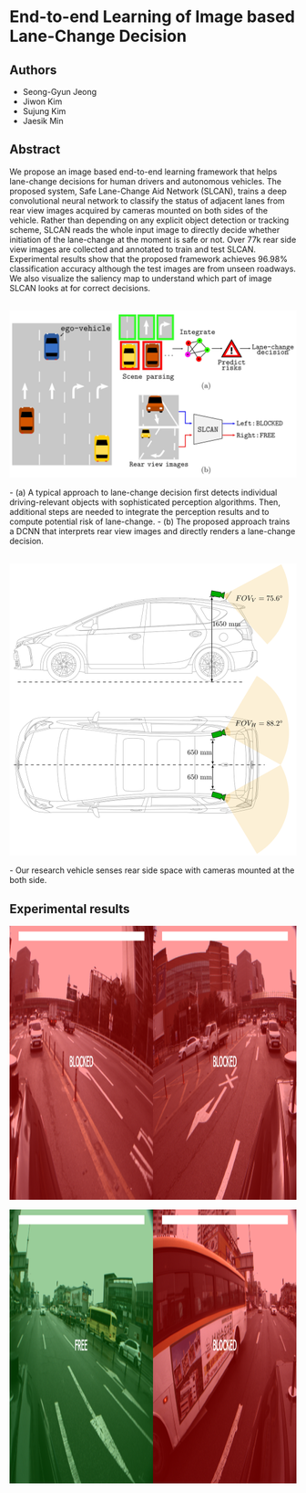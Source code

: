 # End-to-end Learning of Image based Lane-Change Decision

## Authors
  - Seong-Gyun Jeong
  - Jiwon Kim
  - Sujung Kim
  - Jaesik Min

## Abstract
  We propose an image based end-to-end learning framework that helps lane-change decisions for human drivers and autonomous vehicles. The proposed system, Safe Lane-Change Aid Network (SLCAN), trains a deep convolutional neural network to classify the status of adjacent lanes from rear view images acquired by cameras mounted on both sides of the vehicle. Rather than depending on any explicit object detection or tracking scheme, SLCAN reads the whole input image to directly decide whether initiation of the lane-change at the moment is safe or not. Over 77k rear side view images are collected and annotated to train and test SLCAN. Experimental results show that the proposed framework achieves 96.98% classification accuracy although the test images are from unseen roadways. We also visualize the saliency map to understand which part of image SLCAN looks at for correct decisions.
<br />
<br />

<p align="center" >
  <img src="img/overview.jpg" width="640" />  
</p>
  - (a) A typical approach to lane-change decision first detects individual driving-relevant objects with sophisticated perception algorithms. Then, additional steps are needed to integrate the perception results and to compute potential risk of lane-change. 
  - (b) The proposed approach trains a DCNN that interprets rear view images and directly renders a lane-change decision.

<br />
<br />
<p align="center" >
  <img src="img/vehicle.png" width="640" />  
</p>
  - Our research vehicle senses rear side space with cameras mounted at the both side.
  

## Experimental results
<a href="http://www.youtube.com/watch?feature=player_embedded&v=ZTrllS4_xsA
" target="_blank"><img src="img/sunny.png" 
alt="Video results" width="1280" height="480" /></a>

<a href="http://www.youtube.com/watch?feature=player_embedded&v=dWnuuFYUKdI
" target="_blank"><img src="img/dizzle.png" 
alt="Video results" width="1280" height="480" /></a>
